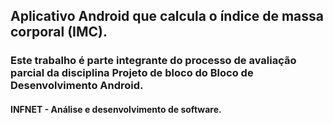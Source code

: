 ## Aplicativo Android que calcula o índice de massa corporal (IMC).
### Este trabalho é parte integrante do processo de avaliação parcial da disciplina Projeto de bloco do Bloco de Desenvolvimento Android.
#### INFNET - Análise e desenvolvimento de software.